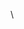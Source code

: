 \\

<!---
aakram-optos/aakram-optos is a ✨ special ✨ repository because its `README.md` (this file) appears on your GitHub profile.
You can click the Preview link to take a look at your changes.
--->
